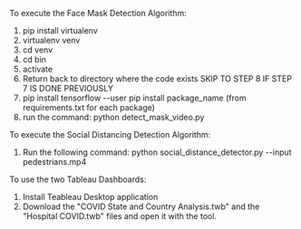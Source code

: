 To execute the Face Mask Detection Algorithm:
1. pip install virtualenv
2. virtualenv venv
3. cd venv
4. cd bin
5. activate
6. Return back to directory where the code exists
SKIP TO STEP 8 IF STEP 7 IS DONE PREVIOUSLY
7. pip install tensorflow --user
   pip install package_name (from requirements.txt for each package)
8. run the command: python detect_mask_video.py

To execute the Social Distancing Detection Algorithm:
1. Run the following command: python social_distance_detector.py --input pedestrians.mp4

To use the two Tableau Dashboards:
1. Install Teableau Desktop application
2. Download the "COVID State and Country Analysis.twb" and the "Hospital COVID.twb" files and open it with the tool.

